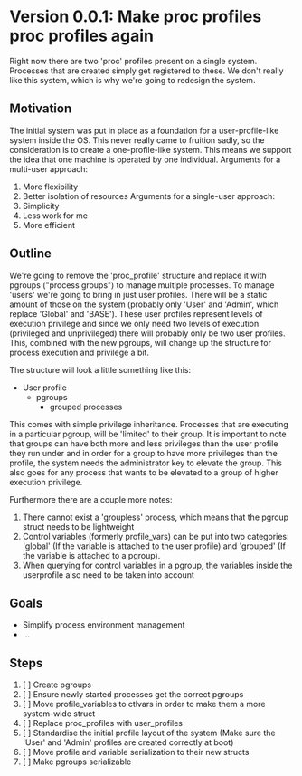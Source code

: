 # Version 0.0.1: Make proc profiles proc profiles again
Right now there are two 'proc' profiles present on a single system. Processes that 
are created simply get registered to these. We don't really like this system, which
is why we're going to redesign the system.
## Motivation
The initial system was put in place as a foundation for a user-profile-like system
inside the OS. This never really came to fruition sadly, so the consideration is to 
create a one-profile-like system. This means we support the idea that one machine is
operated by one individual.
Arguments for a multi-user approach:
1) More flexibility
2) Better isolation of resources
Arguments for a single-user approach:
1) Simplicity
2) Less work for me
3) More efficient
## Outline
We're going to remove the 'proc_profile' structure and replace it with pgroups 
("process groups") to manage multiple processes. To manage 'users' we're going 
to bring in just user profiles. There will be a static amount of those on the
system (probably only 'User' and 'Admin', which replace 'Global' and 'BASE').
These user profiles represent levels of execution privilege and since we only
need two levels of execution (privileged and unprivileged) there will probably
only be two user profiles. This, combined with the new pgroups, will change up
the structure for process execution and privilege a bit.

The structure will look a little something like this:

- User profile
    - pgroups
        - grouped processes

This comes with simple privilege inheritance. Processes that
are executing in a particular pgroup, will be 'limited' to their group.
It is important to note that groups can have both more and less privileges than the
user profile they run under and in order for a group to have more privileges than the
profile, the system needs the administrator key to elevate the group. This also goes
for any process that wants to be elevated to a group of higher execution privilege.

Furthermore there are a couple more notes:
1) There cannot exist a 'groupless' process, which means that the pgroup struct needs
to be lightweight
2) Control variables (formerly profile_vars) can be put into two categories: 'global'
(If the variable is attached to the user profile) and 'grouped' (If the variable is
attached to a pgroup).
3) When querying for control variables in a pgroup, the variables inside the userprofile
also need to be taken into account

## Goals
- Simplify process environment management
- ...
## Steps
1) [ ] Create pgroups
2) [ ] Ensure newly started processes get the correct pgroups
3) [ ] Move profile_variables to ctlvars in order to make them a more system-wide struct
4) [ ] Replace proc_profiles with user_profiles
5) [ ] Standardise the initial profile layout of the system (Make sure the 'User' and 'Admin' profiles
are created correctly at boot)
6) [ ] Move profile and variable serialization to their new structs
7) [ ] Make pgroups serializable
